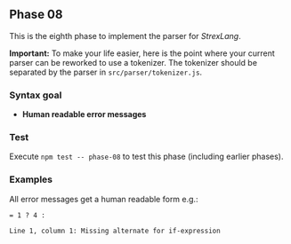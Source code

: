 ## Phase 08

This is the eighth phase to implement the parser for *StrexLang*.

**Important:** To make your life easier, here is the point where your current parser can be reworked to use a tokenizer. The tokenizer should be separated by the parser in `src/parser/tokenizer.js`.

### Syntax goal

* **Human readable error messages**

### Test

Execute `npm test -- phase-08` to test this phase (including earlier phases).

### Examples

All error messages get a human readable form e.g.:

```strex
= 1 ? 4 :
```

```md
Line 1, column 1: Missing alternate for if-expression
```
